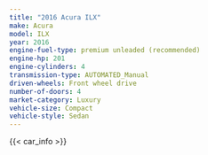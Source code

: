 ```yaml
---
title: "2016 Acura ILX"
make: Acura
model: ILX
year: 2016
engine-fuel-type: premium unleaded (recommended)
engine-hp: 201
engine-cylinders: 4
transmission-type: AUTOMATED_Manual
driven-wheels: Front wheel drive
number-of-doors: 4
market-category: Luxury
vehicle-size: Compact
vehicle-style: Sedan
---
```


{{< car_info >}}
